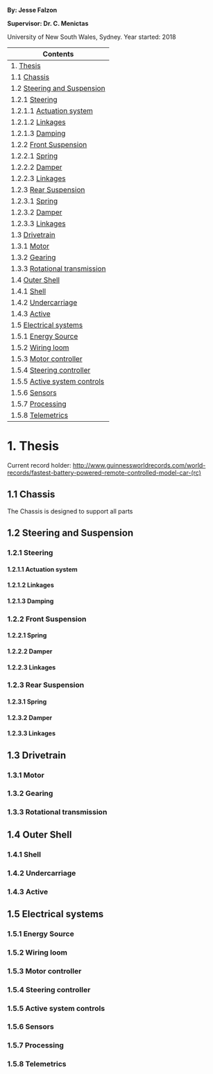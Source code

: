 **By: Jesse Falzon**

**Supervisor: Dr. C. Menictas**

University of New South Wales, Sydney. Year started: 2018

| **Contents** |
|--------------|
| 1. [Thesis](readme.md#1-thesis) |
| 1.1 [Chassis](readme.md#11-chassis) |
| 1.2 [Steering and Suspension](readme.md#12-steering-and-suspension) |
| 1.2.1 [Steering](readme.md#121-steering) |
| 1.2.1.1 [Actuation system](readme.md#1211-actuation-system) |
| 1.2.1.2 [Linkages](readme.md#1212-linkages) |
| 1.2.1.3 [Damping](readme.md#1213-damping) |
| 1.2.2 [Front Suspension](readme.md#122-front-suspension) |
| 1.2.2.1 [Spring](readme.md#1221-spring) |
| 1.2.2.2 [Damper](readme.md#1222-damper) |
| 1.2.2.3 [Linkages](readme.md#1223-linkages) |
| 1.2.3 [Rear Suspension](readme.md#123-rear-suspension) |
| 1.2.3.1 [Spring](readme.md#1231-spring) |
| 1.2.3.2 [Damper](readme.md#1232-damper) |
| 1.2.3.3 [Linkages](readme.md#1233-linkages) |
| 1.3 [Drivetrain](readme.md#13-drivetrain) |
| 1.3.1 [Motor](readme.md#131-motor) |
| 1.3.2 [Gearing](readme.md#132-gearing) |
| 1.3.3 [Rotational transmission](readme.md#133-rotational-transmission) |
| 1.4 [Outer Shell](readme.md#14-outer-shell) |
| 1.4.1 [Shell](readme.md#141-shell) |
| 1.4.2 [Undercarriage](readme.md#142-undercarriage) |
| 1.4.3 [Active](readme.md#143-active) |
| 1.5 [Electrical systems](readme.md#15-electrical-systems) |
| 1.5.1 [Energy Source](readme.md#151-energy-source) |
| 1.5.2 [Wiring loom](readme.md#152-wiring-loom) |
| 1.5.3 [Motor controller](readme.md#153-motor-controller) |
| 1.5.4 [Steering controller](readme.md#154-steering-controller) |
| 1.5.5 [Active system controls](readme.md#155-active-system-controls) |
| 1.5.6 [Sensors](readme.md#156-sensors) |
| 1.5.7 [Processing](readme.md#157-processing) |
| 1.5.8 [Telemetrics](readme.md#158-telemetrics) |

#     1. Thesis

Current record holder: http://www.guinnessworldrecords.com/world-records/fastest-battery-powered-remote-controlled-model-car-(rc)

##    1.1 Chassis

  The Chassis is designed to support all parts 

##    1.2 Steering and Suspension
###   1.2.1 Steering
####  1.2.1.1 Actuation system
####  1.2.1.2 Linkages
####  1.2.1.3 Damping
###   1.2.2 Front Suspension
####  1.2.2.1 Spring
####  1.2.2.2 Damper
####  1.2.2.3 Linkages
###   1.2.3 Rear Suspension
####  1.2.3.1 Spring
####  1.2.3.2 Damper
####  1.2.3.3 Linkages
##    1.3 Drivetrain
###   1.3.1 Motor
###   1.3.2 Gearing
###   1.3.3 Rotational transmission
##    1.4 Outer Shell
###   1.4.1 Shell
###   1.4.2 Undercarriage
###   1.4.3 Active
##    1.5 Electrical systems
###   1.5.1 Energy Source
###   1.5.2 Wiring loom
###   1.5.3 Motor controller
###   1.5.4 Steering controller
###   1.5.5 Active system controls
###   1.5.6 Sensors
###   1.5.7 Processing
###   1.5.8 Telemetrics
